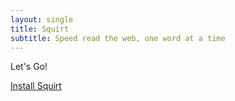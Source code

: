 ```yaml
---
layout: single
title: Squirt
subtitle: Speed read the web, one word at a time
---
```


<a class="big-link bookmarklet">Let's Go!</a>

<a class="medium-link" href='/install.html'>Install Squirt</a>
